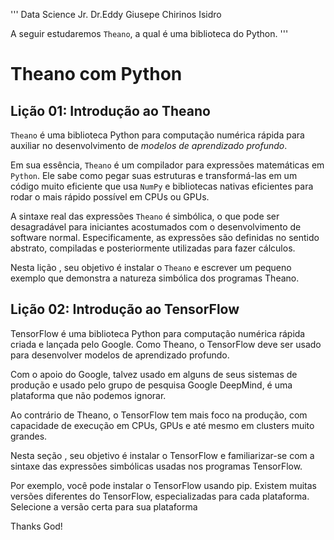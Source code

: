 '''
Data Science Jr. Dr.Eddy Giusepe Chirinos Isidro

A seguir estudaremos ``Theano``, a qual é uma biblioteca do Python.
'''

# Theano com Python
## Lição 01: Introdução ao Theano
``Theano`` é uma biblioteca Python para computação numérica rápida
para auxiliar no desenvolvimento de *modelos de aprendizado profundo*.

Em sua essência, ``Theano`` é um compilador para expressões matemáticas
em ``Python``. Ele sabe como pegar suas estruturas e transformá-las em um código muito eficiente 
que usa ``NumPy`` e bibliotecas nativas eficientes para rodar o mais rápido possível em CPUs ou GPUs.

A sintaxe real das expressões ``Theano`` é simbólica, o que pode ser desagradável para iniciantes
acostumados com o desenvolvimento de software normal. Especificamente, as expressões são definidas
no sentido abstrato, compiladas e posteriormente utilizadas para fazer cálculos.

Nesta lição , seu objetivo é instalar o ``Theano`` e escrever um pequeno exemplo que demonstra a 
natureza simbólica dos programas Theano.

## Lição 02: Introdução ao TensorFlow
TensorFlow é uma biblioteca Python para computação numérica rápida criada e lançada pelo Google. Como Theano, o TensorFlow deve ser usado para desenvolver modelos de aprendizado profundo.

Com o apoio do Google, talvez usado em alguns de seus sistemas de produção e usado pelo grupo de pesquisa Google DeepMind, é uma plataforma que não podemos ignorar.

Ao contrário de Theano, o TensorFlow tem mais foco na produção, com capacidade de execução em CPUs, GPUs e até mesmo em clusters muito grandes.

Nesta seção , seu objetivo é instalar o TensorFlow e familiarizar-se com a sintaxe das expressões simbólicas usadas nos programas TensorFlow.

Por exemplo, você pode instalar o TensorFlow usando pip. Existem muitas versões diferentes do TensorFlow, especializadas para cada plataforma. Selecione a versão certa para sua plataforma




Thanks God!
